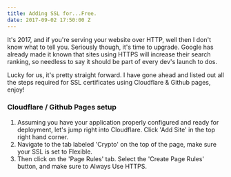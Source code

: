 ```yaml
---
title: Adding SSL for...Free.
date: 2017-09-02 17:50:00 Z
---
```


It's 2017, and if you're serving your website over HTTP, well then I don't know what to tell you. Seriously though, it's time to upgrade.
Google has already made it known that sites using HTTPS will increase their search ranking, so needless to say it should be part of every dev's launch to dos.

Lucky for us, it's pretty straight forward. I have gone ahead and listed out all the steps required for SSL certificates using Cloudflare & Github pages, enjoy!

### Cloudflare / Github Pages setup

1. Assuming you have your application properly configured and ready for deployment, let's jump right into Cloudflare. Click 'Add Site' in the top right hand corner.
2. Navigate to the tab labeled 'Crypto' on the top of the page, make sure your SSL is set to Flexible.
3. Then click on the 'Page Rules' tab. Select the 'Create Page Rules' button, and make sure to Always Use HTTPS. 
